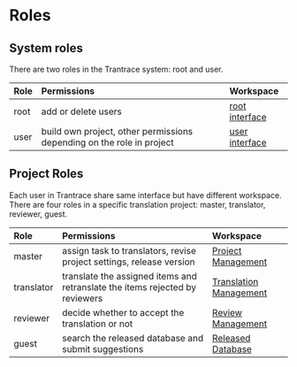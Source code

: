 # Roles

## System roles <span id='system-roles'></span>

There are two roles in the Trantrace system: root and user. 

| Role | Permissions | Workspace |
| :--- | :--- | :--- |
| root | add or delete users | [root interface](interface.md#root) |
| user | build own project, other permissions depending on the role in project | [user interface](interface.md#user) |

## Project Roles

Each user in Trantrace share same interface but have different workspace. There are four roles in a specific translation project: master, translator, reviewer, guest.

| Role | Permissions | Workspace |
| :--- | :--- | :--- |
| master | assign task to translators, revise project settings, release version | [Project Management](interface.md#master) |
| translator | translate the assigned items and retranslate the items rejected by reviewers | [Translation Management](interface.md#translator) |
| reviewer | decide whether to accept the translation or not | [Review Management](interface.md#reviewer) |
| guest | search the released database and submit suggestions | [Released Database](interface.md#guest) |




